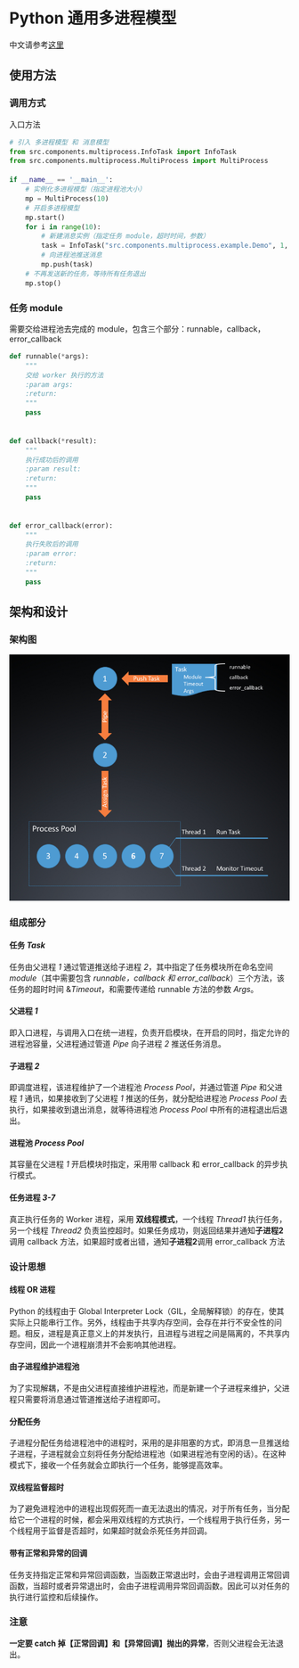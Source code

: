 # Python 通用多进程模型

中文请参考[这里](https://github.com/joddiy/multiprocess/tree/CN)

## 使用方法

### 调用方式

入口方法

```python
# 引入 多进程模型 和 消息模型
from src.components.multiprocess.InfoTask import InfoTask
from src.components.multiprocess.MultiProcess import MultiProcess

if __name__ == '__main__':
    # 实例化多进程模型（指定进程池大小）
    mp = MultiProcess(10)
    # 开启多进程模型
    mp.start()
    for i in range(10):
        # 新建消息实例（指定任务 module，超时时间，参数）
        task = InfoTask("src.components.multiprocess.example.Demo", 1, (i, i))
        # 向进程池推送消息
        mp.push(task)
    # 不再发送新的任务，等待所有任务退出
    mp.stop()
```
### 任务 module
需要交给进程池去完成的 module，包含三个部分：runnable，callback，error_callback

```python
def runnable(*args):
    """
    交给 worker 执行的方法
    :param args:
    :return:
    """
    pass


def callback(*result):
    """
    执行成功后的调用
    :param result:
    :return:
    """
    pass


def error_callback(error):
    """
    执行失败后的调用
    :param error:
    :return:
    """
    pass

```

## 架构和设计

### 架构图

![架构图](asset/structure.png)

### 组成部分

#### 任务 *Task*

任务由父进程 *1* 通过管道推送给子进程 *2*，其中指定了任务模块所在命名空间 *module*（其中需要包含 *runnable，callback 和 error_callback*）三个方法，该任务的超时时间 &*Timeout*，和需要传递给 runnable 方法的参数 *Args*。


#### 父进程 *1*

即入口进程，与调用入口在统一进程，负责开启模块，在开启的同时，指定允许的进程池容量，父进程通过管道 *Pipe* 向子进程 *2* 推送任务消息。

#### 子进程 *2*

即调度进程，该进程维护了一个进程池 *Process Pool*，并通过管道 *Pipe* 和父进程 *1* 通讯，如果接收到了父进程 *1* 推送的任务，就分配给进程池 *Process Pool* 去执行，如果接收到退出消息，就等待进程池 *Process Pool* 中所有的进程退出后退出。

#### 进程池 *Process Pool*

其容量在父进程 *1* 开启模块时指定，采用带 callback 和 error_callback 的异步执行模式。

#### 任务进程 *3-7*

真正执行任务的 Worker 进程，采用 **双线程模式**，一个线程 *Thread1* 执行任务，另一个线程 *Thread2* 负责监控超时。如果任务成功，则返回结果并通知**子进程2**调用 callback 方法，如果超时或者出错，通知**子进程2**调用 error_callback 方法


### 设计思想

#### 线程 OR 进程

Python 的线程由于 Global Interpreter Lock（GIL，全局解释锁）的存在，使其实际上只能串行工作。另外，线程由于共享内存空间，会存在并行不安全性的问题。相反，进程是真正意义上的并发执行，且进程与进程之间是隔离的，不共享内存空间，因此一个进程崩溃并不会影响其他进程。

#### 由子进程维护进程池

为了实现解耦，不是由父进程直接维护进程池，而是新建一个子进程来维护，父进程只需要将消息通过管道推送给子进程即可。


#### 分配任务

子进程分配任务给进程池中的进程时，采用的是非阻塞的方式，即消息一旦推送给子进程，子进程就会立刻将任务分配给进程池（如果进程池有空闲的话）。在这种模式下，接收一个任务就会立即执行一个任务，能够提高效率。

#### 双线程监督超时

为了避免进程池中的进程出现假死而一直无法退出的情况，对于所有任务，当分配给它一个进程的时候，都会采用双线程的方式执行，一个线程用于执行任务，另一个线程用于监督是否超时，如果超时就会杀死任务并回调。

#### 带有正常和异常的回调

任务支持指定正常和异常回调函数，当函数正常退出时，会由子进程调用正常回调函数，当超时或者异常退出时，会由子进程调用异常回调函数。因此可以对任务的执行进行监控和后续操作。

### 注意

**一定要 catch 掉【正常回调】和【异常回调】抛出的异常**，否则父进程会无法退出。

